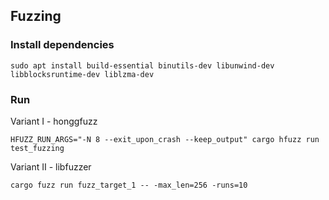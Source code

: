 ## Fuzzing

### Install dependencies
```
sudo apt install build-essential binutils-dev libunwind-dev libblocksruntime-dev liblzma-dev
```

### Run
Variant I - honggfuzz
```
HFUZZ_RUN_ARGS="-N 8 --exit_upon_crash --keep_output" cargo hfuzz run test_fuzzing
```

Variant II - libfuzzer
```
cargo fuzz run fuzz_target_1 -- -max_len=256 -runs=10
```
